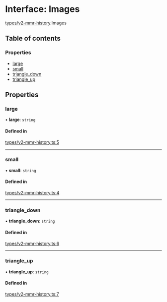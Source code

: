# Interface: Images

[types/v2-mmr-history](../modules/types_v2_mmr_history.md).Images

## Table of contents

### Properties

- [large](types_v2_mmr_history.Images.md#large)
- [small](types_v2_mmr_history.Images.md#small)
- [triangle\_down](types_v2_mmr_history.Images.md#triangle_down)
- [triangle\_up](types_v2_mmr_history.Images.md#triangle_up)

## Properties

### large

• **large**: `string`

#### Defined in

[types/v2-mmr-history.ts:5](https://github.com/jameslinimk/unofficial-valorant-api/blob/2dbdb4a/package/src/types/v2-mmr-history.ts#L5)

___

### small

• **small**: `string`

#### Defined in

[types/v2-mmr-history.ts:4](https://github.com/jameslinimk/unofficial-valorant-api/blob/2dbdb4a/package/src/types/v2-mmr-history.ts#L4)

___

### triangle\_down

• **triangle\_down**: `string`

#### Defined in

[types/v2-mmr-history.ts:6](https://github.com/jameslinimk/unofficial-valorant-api/blob/2dbdb4a/package/src/types/v2-mmr-history.ts#L6)

___

### triangle\_up

• **triangle\_up**: `string`

#### Defined in

[types/v2-mmr-history.ts:7](https://github.com/jameslinimk/unofficial-valorant-api/blob/2dbdb4a/package/src/types/v2-mmr-history.ts#L7)
